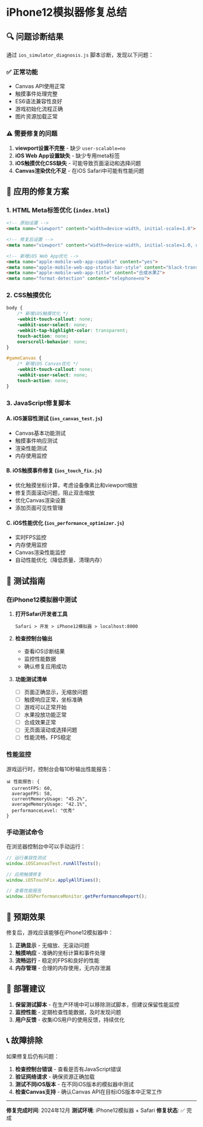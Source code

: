 # iPhone12模拟器修复总结

## 🔍 问题诊断结果

通过 `ios_simulator_diagnosis.js` 脚本诊断，发现以下问题：

### ✅ 正常功能
- Canvas API使用正常
- 触摸事件处理完整
- ES6语法兼容性良好
- 游戏初始化流程正确
- 图片资源加载正常

### ⚠️ 需要修复的问题
1. **viewport设置不完整** - 缺少 `user-scalable=no`
2. **iOS Web App设置缺失** - 缺少专用meta标签
3. **iOS触摸优化CSS缺失** - 可能导致页面滚动和选择问题
4. **Canvas渲染优化不足** - 在iOS Safari中可能有性能问题

## 🔧 应用的修复方案

### 1. HTML Meta标签优化 (`index.html`)

```html
<!-- 原始设置 -->
<meta name="viewport" content="width=device-width, initial-scale=1.0">

<!-- 修复后设置 -->
<meta name="viewport" content="width=device-width, initial-scale=1.0, user-scalable=no, viewport-fit=cover">

<!-- 新增iOS Web App优化 -->
<meta name="apple-mobile-web-app-capable" content="yes">
<meta name="apple-mobile-web-app-status-bar-style" content="black-translucent">
<meta name="apple-mobile-web-app-title" content="合成水果Z">
<meta name="format-detection" content="telephone=no">
```

### 2. CSS触摸优化

```css
body {
    /* 新增iOS触摸优化 */
    -webkit-touch-callout: none;
    -webkit-user-select: none;
    -webkit-tap-highlight-color: transparent;
    touch-action: none;
    overscroll-behavior: none;
}

#gameCanvas {
    /* 新增iOS Canvas优化 */
    -webkit-touch-callout: none;
    -webkit-user-select: none;
    touch-action: none;
}
```

### 3. JavaScript修复脚本

#### A. iOS兼容性测试 (`ios_canvas_test.js`)
- Canvas基本功能测试
- 触摸事件响应测试
- 渲染性能测试
- 内存使用监控

#### B. iOS触摸事件修复 (`ios_touch_fix.js`)
- 优化触摸坐标计算，考虑设备像素比和viewport缩放
- 修复页面滚动问题，阻止双击缩放
- 优化Canvas渲染设置
- 添加页面可见性管理

#### C. iOS性能优化 (`ios_performance_optimizer.js`)
- 实时FPS监控
- 内存使用监控
- Canvas渲染性能监控
- 自动性能优化（降低质量、清理内存）

## 📱 测试指南

### 在iPhone12模拟器中测试

1. **打开Safari开发者工具**
   ```
   Safari > 开发 > iPhone12模拟器 > localhost:8000
   ```

2. **检查控制台输出**
   - 查看iOS诊断结果
   - 监控性能数据
   - 确认修复应用成功

3. **功能测试清单**
   - [ ] 页面正确显示，无缩放问题
   - [ ] 触摸响应正常，坐标准确
   - [ ] 游戏可以正常开始
   - [ ] 水果投放功能正常
   - [ ] 合成效果正常
   - [ ] 无页面滚动或选择问题
   - [ ] 性能流畅，FPS稳定

### 性能监控

游戏运行时，控制台会每10秒输出性能报告：
```
📊 性能报告: {
  currentFPS: 60,
  averageFPS: 58,
  currentMemoryUsage: "45.2%",
  averageMemoryUsage: "42.1%",
  performanceLevel: "优秀"
}
```

### 手动测试命令

在浏览器控制台中可以手动运行：

```javascript
// 运行兼容性测试
window.iOSCanvasTest.runAllTests();

// 应用触摸修复
window.iOSTouchFix.applyAllFixes();

// 查看性能报告
window.iOSPerformanceMonitor.getPerformanceReport();
```

## 🎯 预期效果

修复后，游戏应该能够在iPhone12模拟器中：

1. **正确显示** - 无缩放、无滚动问题
2. **触摸响应** - 准确的坐标计算和事件处理
3. **流畅运行** - 稳定的FPS和良好的性能
4. **内存管理** - 合理的内存使用，无内存泄漏

## 🚀 部署建议

1. **保留测试脚本** - 在生产环境中可以移除测试脚本，但建议保留性能监控
2. **监控性能** - 定期检查性能数据，及时发现问题
3. **用户反馈** - 收集iOS用户的使用反馈，持续优化

## 📞 故障排除

如果修复后仍有问题：

1. **检查控制台错误** - 查看是否有JavaScript错误
2. **验证网络请求** - 确保资源正确加载
3. **测试不同iOS版本** - 在不同iOS版本的模拟器中测试
4. **检查Canvas支持** - 确认Canvas API在目标iOS版本中正常工作

---

**修复完成时间**: 2024年12月
**测试环境**: iPhone12模拟器 + Safari
**修复状态**: ✅ 完成